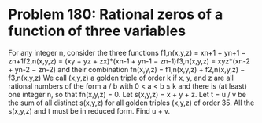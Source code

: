 # Problem 180: Rational zeros of a function of three variables
For any integer n, consider the three functions f1,n(x,y,z) = xn+1 +
yn+1 − zn+1f2,n(x,y,z) = (xy + yz + zx)\*(xn-1 + yn-1 − zn-1)f3,n(x,y,z)
= xyz\*(xn-2 + yn-2 − zn-2) and their combination fn(x,y,z) =
f1,n(x,y,z) + f2,n(x,y,z) − f3,n(x,y,z) We call (x,y,z) a golden triple
of order k if x, y, and z are all rational numbers of the form a / b
with 0 &lt; a &lt; b ≤ k and there is (at least) one integer n, so that
fn(x,y,z) = 0. Let s(x,y,z) = x + y + z. Let t = u / v be the sum of all
distinct s(x,y,z) for all golden triples (x,y,z) of order 35. All the
s(x,y,z) and t must be in reduced form. Find u + v.
